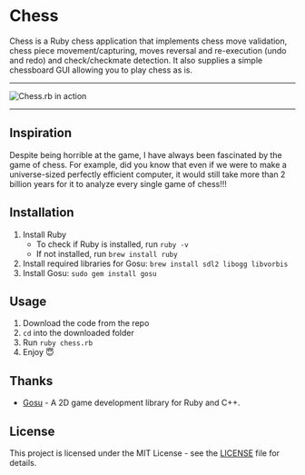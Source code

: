 # Chess
Chess is a Ruby chess application that implements chess move validation, chess piece movement/capturing, moves reversal and re-execution (undo and redo) and check/checkmate detection. It also supplies a simple chessboard GUI allowing you to play chess as is. 
***
![Chess.rb in action](chess.gif)
***
## Inspiration
Despite being horrible at the game, I have always been fascinated by the game of chess. For example, did you know that even if we were to make a universe-sized perfectly efficient computer, it would still take more than 2 billion years for it to analyze every single game of chess!!!
## Installation
1. Install Ruby 
    - To check if Ruby is installed, run `ruby -v`
    - If not installed, run `brew install ruby`
2. Install required libraries for Gosu: `brew install sdl2 libogg libvorbis`
3. Install Gosu: `sudo gem install gosu`
## Usage
1. Download the code from the repo
2. `cd` into the downloaded folder
3. Run `ruby chess.rb`
4. Enjoy 😇
## Thanks
- [Gosu](https://github.com/gosu/gosu) - A 2D game development library for Ruby and C++.
## License
This project is licensed under the MIT License - see the [LICENSE](./LICENSE) file for details.

